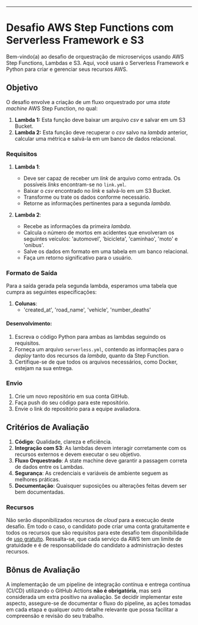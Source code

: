 ---

# Desafio AWS Step Functions com Serverless Framework e S3

Bem-vindo(a) ao desafio de orquestração de microserviços usando AWS Step Functions, Lambdas e S3. Aqui, você usará o Serverless Framework e Python para criar e gerenciar seus recursos AWS.

## Objetivo

O desafio envolve a criação de um fluxo orquestrado por uma *state machine* AWS Step Function, no qual:

1. **Lambda 1:** Esta função deve baixar um arquivo *csv* e salvar em um S3 Bucket.
2. **Lambda 2:** Esta função deve recuperar o *csv* salvo na *lambda* anterior, calcular uma métrica e salvá-la em um banco de dados relacional.

### Requisitos

1. **Lambda 1**:
   - Deve ser capaz de receber um *link* de arquivo como entrada. Os possíveis *links* encontram-se no `link.yml`.
   - Baixar o *csv* encontrado no *link* e salvá-lo em um S3 Bucket.
   - Transforme ou trate os dados conforme necessário.
   - Retorne as informações pertinentes para a segunda *lambda*.

2. **Lambda 2**:
   - Recebe as informações da primeira *lambda*.
   - Calcula o número de mortos em acidentes que envolveram os seguintes veículos: 'automovel', 'bicicleta', 'caminhao', 'moto' e 'onibus'.
   - Salve os dados em formato em uma tabela em um banco relacional.
   - Faça um retorno significativo para o usuário.

### Formato de Saída

Para a saída gerada pela segunda lambda, esperamos uma tabela que cumpra as seguintes especificações:

1. **Colunas**:
   - 'created_at', 'road_name', 'vehicle', 'number_deaths'

#### **Desenvolvimento**:

1. Escreva o código Python para ambas as lambdas seguindo os requisitos.
2. Forneça um arquivo `serverless.yml`, contendo as informações para o *deploy* tanto dos recursos da *lambda*, quanto da Step Function.
3. Certifique-se de que todos os arquivos necessários, como Docker, estejam na sua entrega.

### Envio

1. Crie um novo repositório em sua conta GitHub.
2. Faça push do seu código para este repositório.
3. Envie o link do repositório para a equipe avaliadora.

## Critérios de Avaliação

1. **Código**: Qualidade, clareza e eficiência.
2. **Integração com S3**: As lambdas devem interagir corretamente com os recursos externos e devem executar o seu objetivo.
3. **Fluxo Orquestrado**: A state machine deve garantir a passagem correta de dados entre os Lambdas.
4. **Segurança**: As credenciais e variáveis de ambiente seguem as melhores práticas.
5. **Documentação**: Quaisquer suposições ou alterações feitas devem ser bem documentadas.

### Recursos

Não serão disponibilizados recursos de *cloud* para a execução deste desafio. Em todo o caso, o candidato pode criar uma conta gratuitamente e todos os recursos que são requisitos para este desafio tem disponibilidade de [uso gratuito](https://aws.amazon.com/pt/free/?all-free-tier.sort-by=item.additionalFields.SortRank&all-free-tier.sort-order=asc&awsf.Free%20Tier%20Types=*all&awsf.Free%20Tier%20Categories=*all). Ressalta-se, que cada serviço da AWS tem um limite de gratuidade e é de responsabilidade do candidato a administração destes recursos.

## Bônus de Avaliação

A implementação de um pipeline de integração contínua e entrega contínua (CI/CD) utilizando o GitHub Actions **não é obrigatória**, mas será considerada um extra positivo na avaliação. Se decidir implementar este aspecto, assegure-se de documentar o fluxo do pipeline, as ações tomadas em cada etapa e qualquer outro detalhe relevante que possa facilitar a compreensão e revisão do seu trabalho.

